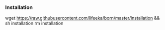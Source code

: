 ### Installation

wget https://raw.githubusercontent.com/lifeeka/born/master/installation && sh installation
rm installation